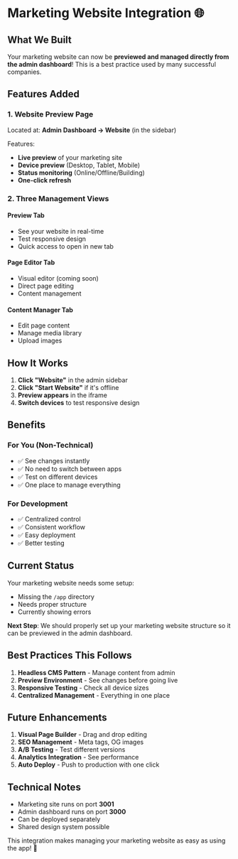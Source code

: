 # Marketing Website Integration 🌐

## What We Built

Your marketing website can now be **previewed and managed directly from the admin dashboard**! This is a best practice used by many successful companies.

## Features Added

### 1. Website Preview Page
Located at: **Admin Dashboard → Website** (in the sidebar)

Features:
- **Live preview** of your marketing site
- **Device preview** (Desktop, Tablet, Mobile)
- **Status monitoring** (Online/Offline/Building)
- **One-click refresh**

### 2. Three Management Views

#### Preview Tab
- See your website in real-time
- Test responsive design
- Quick access to open in new tab

#### Page Editor Tab
- Visual editor (coming soon)
- Direct page editing
- Content management

#### Content Manager Tab
- Edit page content
- Manage media library
- Upload images

## How It Works

1. **Click "Website"** in the admin sidebar
2. **Click "Start Website"** if it's offline
3. **Preview appears** in the iframe
4. **Switch devices** to test responsive design

## Benefits

### For You (Non-Technical)
- ✅ See changes instantly
- ✅ No need to switch between apps
- ✅ Test on different devices
- ✅ One place to manage everything

### For Development
- ✅ Centralized control
- ✅ Consistent workflow
- ✅ Easy deployment
- ✅ Better testing

## Current Status

Your marketing website needs some setup:
- Missing the `/app` directory
- Needs proper structure
- Currently showing errors

**Next Step**: We should properly set up your marketing website structure so it can be previewed in the admin dashboard.

## Best Practices This Follows

1. **Headless CMS Pattern** - Manage content from admin
2. **Preview Environment** - See changes before going live
3. **Responsive Testing** - Check all device sizes
4. **Centralized Management** - Everything in one place

## Future Enhancements

1. **Visual Page Builder** - Drag and drop editing
2. **SEO Management** - Meta tags, OG images
3. **A/B Testing** - Test different versions
4. **Analytics Integration** - See performance
5. **Auto Deploy** - Push to production with one click

## Technical Notes

- Marketing site runs on port **3001**
- Admin dashboard runs on port **3000**
- Can be deployed separately
- Shared design system possible

This integration makes managing your marketing website as easy as using the app! 🚀 